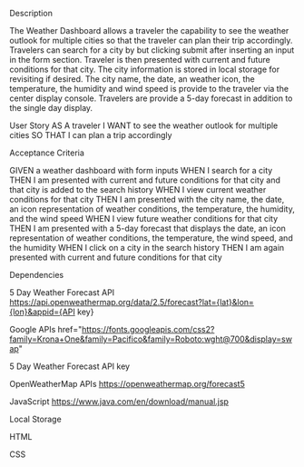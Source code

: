 Description

The Weather Dashboard allows a traveler the capability to see the weather outlook for multiple cities so that the traveler can plan their trip accordingly.
Travelers can search for a city by but clicking submit after inserting an input in the form section. Traveler is then presented with current and future conditions for that city. The city information is stored in local storage for revisiting if desired. The city name, the date, an weather icon, the temperature, the humidity and wind speed is provide to the traveler via the center display console. Travelers are provide a 5-day forecast in addition to the single day display.

User Story
AS A traveler
I WANT to see the weather outlook for multiple cities
SO THAT I can plan a trip accordingly

Acceptance Criteria

GIVEN a weather dashboard with form inputs
WHEN I search for a city
THEN I am presented with current and future conditions for that city and that city is added to the search history
WHEN I view current weather conditions for that city
THEN I am presented with the city name, the date, an icon representation of weather conditions, the temperature, the humidity, and the wind speed
WHEN I view future weather conditions for that city
THEN I am presented with a 5-day forecast that displays the date, an icon representation of weather conditions, the temperature, the wind speed, and the humidity
WHEN I click on a city in the search history
THEN I am again presented with current and future conditions for that city

Dependencies

5 Day Weather Forecast API
https://api.openweathermap.org/data/2.5/forecast?lat={lat}&lon={lon}&appid={API key}

Google APIs
href="https://fonts.googleapis.com/css2?family=Krona+One&family=Pacifico&family=Roboto:wght@700&display=swap"

5 Day Weather Forecast API key 

OpenWeatherMap APIs
https://openweathermap.org/forecast5

JavaScript
https://www.java.com/en/download/manual.jsp

Local Storage

HTML

CSS



